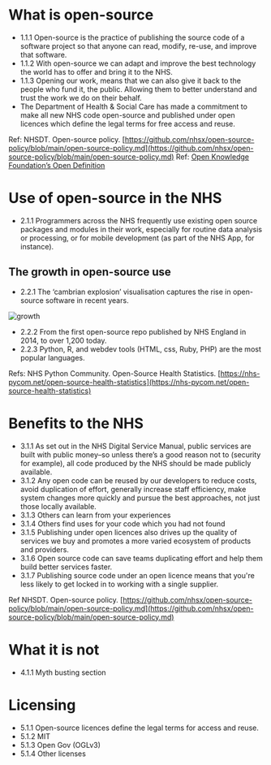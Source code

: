 # What is open-source

- 1.1.1 Open-source is the practice of publishing the source code of a software project so that anyone can read, modify, re-use, and improve that software.
- 1.1.2 With open-source we can adapt and improve the best technology the world has to offer and bring it to the NHS.
- 1.1.3 Opening our work, means that we can also give it back to the people who fund it, the public. Allowing them to better understand and trust the work we do on their behalf.
- The Department of Health & Social Care has made a commitment to make all new NHS code open-source and published under open licences which define the legal terms for free access and reuse.

Ref: NHSDT. Open-source policy. [https://github.com/nhsx/open-source-policy/blob/main/open-source-policy.md](https://github.com/nhsx/open-source-policy/blob/main/open-source-policy.md)
Ref: [Open Knowledge Foundation’s Open Definition](http://opendefinition.org/od/2.1/en/)

# Use of open-source in the NHS

- 2.1.1 Programmers across the NHS frequently use existing open source packages and modules in their work, especially for routine data analysis or processing, or for mobile development (as part of the NHS App, for instance).

## The growth in open-source use

- 2.2.1 The ‘cambrian explosion’ visualisation captures the rise in open-source software in recent years.

![growth](../main/assets/img/open-source-growth.png?raw=true)

- 2.2.2 From the first open-source repo published by NHS England in 2014, to over 1,200 today.
- 2.2.3 Python, R, and webdev tools (HTML, css, Ruby, PHP) are the most popular languages.

Refs: NHS Python Community. Open-Source Health Statistics. [https://nhs-pycom.net/open-source-health-statistics](https://nhs-pycom.net/open-source-health-statistics)

# Benefits to the NHS

- 3.1.1 As set out in the NHS Digital Service Manual, public services are built with public money–so unless there’s a good reason not to (security for example), all code produced by the NHS should be made publicly available.
- 3.1.2 Any open code can be reused by our developers to reduce costs, avoid duplication of effort, generally increase staff efficiency, make system changes more quickly and pursue the best approaches, not just those locally available. 
- 3.1.3 Others can learn from your experiences
- 3.1.4 Others find uses for your code which you had not found
- 3.1.5 Publishing under open licences also drives up the quality of services we buy and promotes a more varied ecosystem of products and providers.
- 3.1.6 Open source code can save teams duplicating effort and help them build better services faster.
- 3.1.7 Publishing source code under an open licence means that you're less likely to get locked in to working with a single supplier.

Ref NHSDT. Open-source policy. [https://github.com/nhsx/open-source-policy/blob/main/open-source-policy.md](https://github.com/nhsx/open-source-policy/blob/main/open-source-policy.md)

# What it is not

- 4.1.1 Myth busting section

# Licensing

- 5.1.1 Open-source licences define the legal terms for access and reuse.
- 5.1.2 MIT
- 5.1.3 Open Gov (OGLv3)
- 5.1.4 Other licenses
